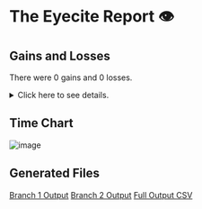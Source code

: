 # The Eyecite Report :eye:



Gains and Losses
---------
There were 0 gains and 0 losses.

<details>
<summary>Click here to see details.</summary>

|     id     |  Gain  |  Loss  |
| ---------- | ------ | ------ |


</details>



Time Chart
---------

![image](https://raw.githubusercontent.com/freelawproject/reporters-db/artifacts/160/results/chart.png)


Generated Files
---------

[Branch 1 Output](https://raw.githubusercontent.com/freelawproject/reporters-db/artifacts/160/results/original.json)
[Branch 2 Output](https://raw.githubusercontent.com/freelawproject/reporters-db/artifacts/160/results/update.json)
[Full Output CSV ](https://raw.githubusercontent.com/freelawproject/reporters-db/artifacts/160/results/output.csv)
